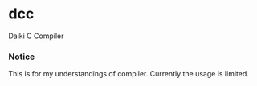 # dcc
Daiki C Compiler

### Notice
This is for my understandings of compiler.
Currently the usage is limited.